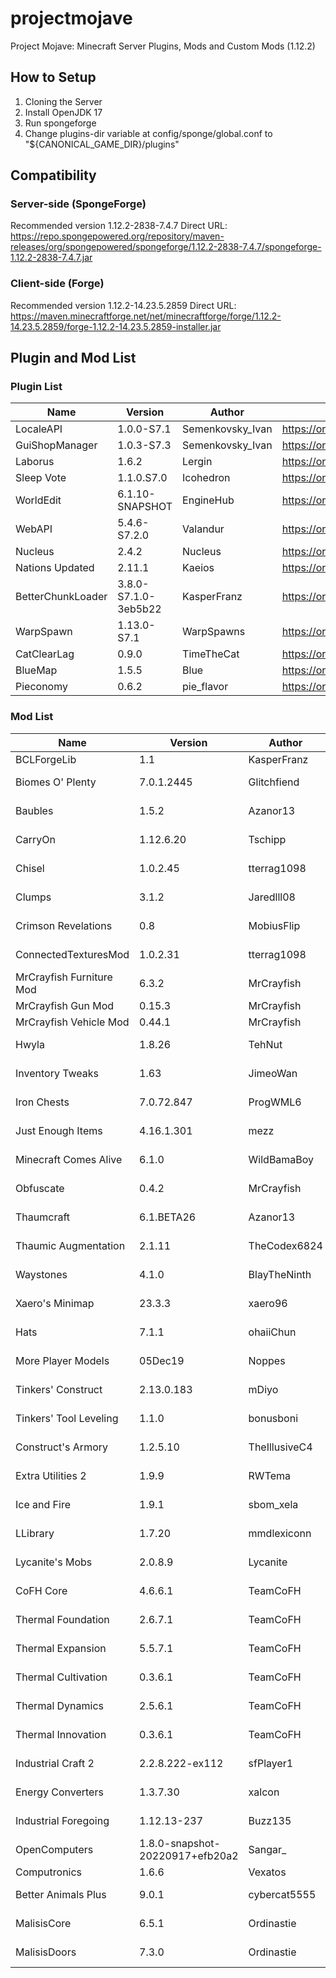 # projectmojave
Project Mojave: Minecraft Server Plugins, Mods and Custom Mods (1.12.2)

## How to Setup
1. Cloning the Server
2. Install OpenJDK 17
3. Run spongeforge
4. Change plugins-dir variable at config/sponge/global.conf to "${CANONICAL_GAME_DIR}/plugins"

## Compatibility
### Server-side (SpongeForge)
Recommended version 1.12.2-2838-7.4.7
Direct URL: https://repo.spongepowered.org/repository/maven-releases/org/spongepowered/spongeforge/1.12.2-2838-7.4.7/spongeforge-1.12.2-2838-7.4.7.jar
### Client-side (Forge)
Recommended version 1.12.2-14.23.5.2859 
Direct URL: https://maven.minecraftforge.net/net/minecraftforge/forge/1.12.2-14.23.5.2859/forge-1.12.2-14.23.5.2859-installer.jar

## Plugin and Mod List
### Plugin List
| Name                      | Version                         | Author           | URL                                                                    |
| ------------------------- | ------------------------------- | ---------------- | ---------------------------------------------------------------------- |
| LocaleAPI                 | 1.0.0-S7.1                      | Semenkovsky_Ivan | https://ore.spongepowered.org/Semenkovsky_Ivan/LocaleAPI               |
| GuiShopManager            | 1.0.3-S7.3                      | Semenkovsky_Ivan | https://ore.spongepowered.org/Semenkovsky_Ivan/GuiShopManager          |
| Laborus                   | 1.6.2                           | Lergin           | https://ore.spongepowered.org/Lergin/Laborus                           |
| Sleep Vote                | 1.1.0.S7.0                      | Icohedron        | https://ore.spongepowered.org/Icohedron/Sleep-Vote                     |
| WorldEdit                 | 6.1.10-SNAPSHOT                 | EngineHub        | https://ore.spongepowered.org/EngineHub/WorldEdit                      |
| WebAPI                    | 5.4.6-S7.2.0                    | Valandur         | https://ore.spongepowered.org/Valandur/Web-API                         |
| Nucleus                   | 2.4.2                           | Nucleus          | https://ore.spongepowered.org/Nucleus/Nucleus                          |
| Nations Updated           | 2.11.1                          | Kaeios           | https://ore.spongepowered.org/Kaeios/Nations-Updated                   |
| BetterChunkLoader         | 3.8.0-S7.1.0-3eb5b22            | KasperFranz      | https://ore.spongepowered.org/KasperFranz/BetterChunkLoader            |
| WarpSpawn                 | 1.13.0-S7.1                     | WarpSpawns       | https://ore.spongepowered.org/Brycey92/WarpSpawns                      |
| CatClearLag               | 0.9.0                           | TimeTheCat       | https://ore.spongepowered.org/TimeTheCat/CatClearLag                   |
| BlueMap                   | 1.5.5                           | Blue             | https://ore.spongepowered.org/Blue/BlueMap                             |
| Pieconomy                 | 0.6.2                           | pie_flavor       | https://ore.spongepowered.org/pie_flavor/Pieconomy                     |

### Mod List
| Name                      | Version                         | Author           | URL                                                                    |
| ------------------------- | ------------------------------- | ---------------- | ---------------------------------------------------------------------- |
| BCLForgeLib               | 1.1                             | KasperFranz      | https://github.com/KasperFranz/BCLForgeLib                             |
| Biomes O' Plenty          | 7.0.1.2445                      | Glitchfiend      | https://www.curseforge.com/minecraft/mc-mods/biomes-o-plenty           |
| Baubles                   | 1.5.2                           | Azanor13         | https://www.curseforge.com/minecraft/mc-mods/baubles                   |
| CarryOn                   | 1.12.6.20                       | Tschipp          | https://www.curseforge.com/minecraft/mc-mods/carry-on                  |
| Chisel                    | 1.0.2.45                        | tterrag1098      | https://www.curseforge.com/minecraft/mc-mods/chisel                    |
| Clumps                    | 3.1.2                           | Jaredlll08       | https://www.curseforge.com/minecraft/mc-mods/clumps                    |
| Crimson Revelations       | 0.8                             | MobiusFlip       | https://www.curseforge.com/minecraft/mc-mods/crimson-revelations       |
| ConnectedTexturesMod      | 1.0.2.31                        | tterrag1098      | https://www.curseforge.com/minecraft/mc-mods/ctm                       |
| MrCrayfish Furniture Mod  | 6.3.2                           | MrCrayfish       | https://mrcrayfish.com/mods?id=cfm                                     |
| MrCrayfish Gun Mod        | 0.15.3                          | MrCrayfish       | https://mrcrayfish.com/mods?id=cgm                                     |
| MrCrayfish Vehicle Mod    | 0.44.1                          | MrCrayfish       | https://mrcrayfish.com/mods?id=vehicle                                 |
| Hwyla                     | 1.8.26                          | TehNut           | https://www.curseforge.com/minecraft/mc-mods/hwyla                     |
| Inventory Tweaks          | 1.63                            | JimeoWan         | https://www.curseforge.com/minecraft/mc-mods/inventory-tweaks          |
| Iron Chests               | 7.0.72.847                      | ProgWML6         | https://www.curseforge.com/minecraft/mc-mods/iron-chests               |
| Just Enough Items         | 4.16.1.301                      | mezz             | https://www.curseforge.com/minecraft/mc-mods/jei                       |
| Minecraft Comes Alive     | 6.1.0                           | WildBamaBoy      | https://www.curseforge.com/minecraft/mc-mods/minecraft-comes-alive-mca |
| Obfuscate                 | 0.4.2                           | MrCrayfish       | https://www.curseforge.com/minecraft/mc-mods/obfuscate                 |
| Thaumcraft                | 6.1.BETA26                      | Azanor13         | https://www.curseforge.com/minecraft/mc-mods/thaumcraft                |
| Thaumic Augmentation      | 2.1.11                          | TheCodex6824     | https://www.curseforge.com/minecraft/mc-mods/thaumic-augmentation      |
| Waystones                 | 4.1.0                           | BlayTheNinth     | https://www.curseforge.com/minecraft/mc-mods/waystones                 |
| Xaero's Minimap           | 23.3.3                          | xaero96          | https://www.curseforge.com/minecraft/mc-mods/xaeros-minimap            |
| Hats                      | 7.1.1                           | ohaiiChun        | https://www.curseforge.com/minecraft/mc-mods/hats                      |
| More Player Models        | 05Dec19                         | Noppes           | https://www.curseforge.com/minecraft/mc-mods/more-player-models        |
| Tinkers' Construct        | 2.13.0.183                      | mDiyo            | https://www.curseforge.com/minecraft/mc-mods/tinkers-construct         |
| Tinkers' Tool Leveling    | 1.1.0                           | bonusboni        | https://www.curseforge.com/minecraft/mc-mods/tinkers-tool-leveling     |
| Construct's Armory        | 1.2.5.10                        | TheIllusiveC4    | https://www.curseforge.com/minecraft/mc-mods/constructs-armory         |
| Extra Utilities 2         | 1.9.9                           | RWTema           | https://www.curseforge.com/minecraft/mc-mods/extra-utilities           |
| Ice and Fire              | 1.9.1                           | sbom_xela        | https://www.curseforge.com/minecraft/mc-mods/ice-and-fire-dragons      |
| LLibrary                  | 1.7.20                          | mmdlexiconn      | https://www.curseforge.com/minecraft/mc-mods/llibrary                  |
| Lycanite's Mobs           | 2.0.8.9                         | Lycanite         | https://www.curseforge.com/minecraft/mc-mods/lycanites-mobs            |
| CoFH Core                 | 4.6.6.1                         | TeamCoFH         | https://www.curseforge.com/minecraft/mc-mods/cofh-core                 |
| Thermal Foundation        | 2.6.7.1                         | TeamCoFH         | https://www.curseforge.com/minecraft/mc-mods/thermal-foundation        |
| Thermal Expansion         | 5.5.7.1                         | TeamCoFH         | https://www.curseforge.com/minecraft/mc-mods/thermal-expansion         |
| Thermal Cultivation       | 0.3.6.1                         | TeamCoFH         | https://www.curseforge.com/minecraft/mc-mods/thermal-cultivation       |
| Thermal Dynamics          | 2.5.6.1                         | TeamCoFH         | https://www.curseforge.com/minecraft/mc-mods/thermal-dynamics          |
| Thermal Innovation        | 0.3.6.1                         | TeamCoFH         | https://www.curseforge.com/minecraft/mc-mods/thermal-innovation        |
| Industrial Craft 2        | 2.2.8.222-ex112                 | sfPlayer1        | https://www.curseforge.com/minecraft/mc-mods/industrial-craft          |
| Energy Converters         | 1.3.7.30                        | xalcon           | https://www.curseforge.com/minecraft/mc-mods/energy-converters         |
| Industrial Foregoing      | 1.12.13-237                     | Buzz135          | https://www.curseforge.com/minecraft/mc-mods/industrial-foregoing      |
| OpenComputers             | 1.8.0-snapshot-20220917+efb20a2 | Sangar_          | https://www.curseforge.com/minecraft/mc-mods/opencomputers             |
| Computronics              | 1.6.6                           | Vexatos          | https://wiki.vexatos.com/wiki:computronics                             |
| Better Animals Plus       | 9.0.1                           | cybercat5555     | https://www.curseforge.com/minecraft/mc-mods/betteranimalsplus         |
| MalisisCore               | 6.5.1                           | Ordinastie       | https://www.curseforge.com/minecraft/mc-mods/malisiscore               |
| MalisisDoors              | 7.3.0                           | Ordinastie       | https://www.curseforge.com/minecraft/mc-mods/malisisdoors              |

